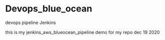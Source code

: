 # Devops_blue_ocean
devops pipeline Jenkins

this is my jenkins_aws_blueocean_pipeline demo for my repo dec 19 2020
